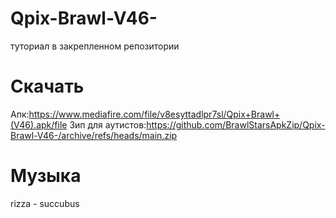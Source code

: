 # Qpix-Brawl-V46-
туториал в закрепленном репозитории
# Скачать
Апк:https://www.mediafire.com/file/v8esyttadlpr7sl/Qpix+Brawl+(V46).apk/file
Зип для аутистов:https://github.com/BrawlStarsApkZip/Qpix-Brawl-V46-/archive/refs/heads/main.zip
# Музыка
rizza - succubus
